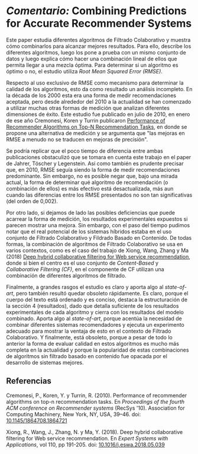 # _Comentario:_ Combining Predictions for Accurate Recommender Systems

Este paper estudia diferentes algoritmos de Filtrado Colaborativo y muestra cómo combinarlos para alcanzar mejores resultados. Para ello, describe los diferentes algoritmos, luego los pone a prueba con un mismo conjunto de datos y luego explica cómo hacer una combinación lineal de ellos que permita llegar a una mezcla óptima. Para determinar si un algoritmo es óptimo o no, el estudio utiliza _Root Mean Squared Error (RMSE)_.

Respecto al uso exclusivo de RMSE como mecanismo para determinar la calidad de los algoritmos, esto da como resultado un análisis incompleto. En la década de los 2000 esta era una forma de medir recomendaciones aceptada, pero desde alrededor del 2010 a la actualidad se han comenzado a utilizar muchas otras formas de medición que analizan diferentes dimensiones de éxito. Este estudio fue publicado en julio de 2010, en enero de ese año Cremonesi, Koren y Turrin publicaron [Performance of Recommender Algorithms on Top-N Recommendation Tasks](https://dl.acm.org/doi/abs/10.1145/1864708.1864721), en donde se propone una alternativa de medición y se argumenta que "las mejoras en RMSE a menudo no se traducen en mejoras de precisión".

Se podría replicar que el poco tiempo de diferencia entre ambas publicaciones obstaculizó que se tomara en cuenta este trabajo en el paper de Jahrer, Töscher y Legenstein. Así como también es prudente precisar que, en 2010, RMSE seguía siendo la forma de medir recomendaciones predominante. Sin embargo, no es posible negar que, bajo una mirada actual, la forma de determinar qué algoritmo de recomendación (o combinación de ellos) es más efectivo está desactualizada, más aun cuando las diferencias entre los RMSE presentados no son tan significativas (del orden de 0,002).

Por otro lado, si dejamos de lado las posibles deficiencias que puede acarrear la forma de medición, los resultados experimentales expuestos si parecen mostrar una mejora. Sin embargo, con el paso del tiempo pudimos notar que el real potencial de los sistemas híbridos estaba en el uso conjunto de Filtrado Colaborativo y Fildrado Basado en Contenido. De todas formas, la combinación de algoritmos de Filtrado Colaborativo se usa en varios contextos, como es el caso del trabajo de Xiong, Wang, Zhang y Ma (2018) [Deep hybrid collaborative filtering for Web service recommendation](https://www.sciencedirect.com/science/article/abs/pii/S0957417418303385), donde si bien el centro es el uso conjunto de _Content-Based_ y _Collaborative Filtering (CF)_, en el componente de CF utilizan una combinación de diferentes algoritmos de filtrado.

Finalmente, a grandes rasgos el estudio es claro y aporta algo al _state-of-art_, pero también resultó quedar obsoleto rápidamente. Es claro, porque el cuerpo del texto está ordenado y es conciso, destaca la estructuración de la sección 4 (resultados), dado que detalla suficiente de los resultados experimentales de cada algoritmo y cierra con los resultados del modelo combinado. Aporta algo al _state-of-art_, porque acentúa la necesidad de combinar diferentes sistemas recomendadores y ejecuta un experimento adecuado para mostrar la ventaja de esto en el contexto de Filtrado Colaborativo. Y finalmente, está obsoleto, porque a pesar de todo lo anterior la forma de evaluar calidad en estos algoritmos es mucho más completa en la actualidad y porque la popularidad de estas combinaciones de algoritmos sin filtrado basado en contenido fue opacada por el desarrollo de sistemas mejores.

## Referencias

Cremonesi, P., Koren, Y. y Turrin, R. (2010). Performance of recommender algorithms on top-n recommendation tasks. En _Proceedings of the fourth ACM conference on Recommender systems_ (RecSys '10). Association for Computing Machinery, New York, NY, USA, 39–46. doi: [10.1145/1864708.1864721](https://doi.org/10.1145/1864708.1864721)

Xiong, R., Wang, J., Zhang, N. y Ma, Y. (2018). Deep hybrid collaborative filtering for Web service recommendation. En _Expert Systems with Applications_, vol 110, pp 191-205. doi: [10.1016/j.eswa.2018.05.039](https://doi.org/10.1016/j.eswa.2018.05.039)